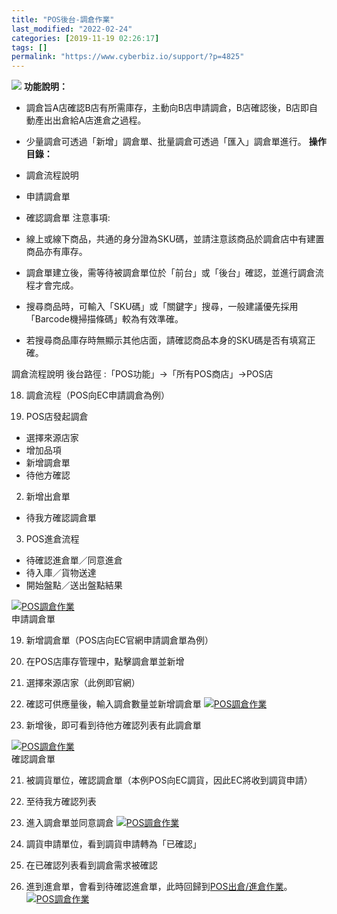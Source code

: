 ```yaml
---
title: "POS後台-調倉作業"
last_modified: "2022-02-24"
categories: [2019-11-19 02:26:17]
tags: []
permalink: "https://www.cyberbiz.io/support/?p=4825"
---
```


![](https://www.cyberbiz.io/support/wp-content/uploads/企業版.png) **功能說明：**  

* 調倉旨A店確認B店有所需庫存，主動向B店申請調倉，B店確認後，B店即自動產出出倉給A店進倉之過程。
* 少量調倉可透過「新增」調倉單、批量調倉可透過「匯入」調倉單進行。
**操作目錄：**

* 調倉流程說明 
* 申請調倉單
* 確認調倉單
注意事項:  

* 線上或線下商品，共通的身分證為SKU碼，並請注意該商品於調倉店中有建置商品亦有庫存。  

* 調倉單建立後，需等待被調倉單位於「前台」或「後台」確認，並進行調倉流程才會完成。
* 搜尋商品時，可輸入「SKU碼」或「關鍵字」搜尋，一般建議優先採用「Barcode機掃描條碼」較為有效準確。
* 若搜尋商品庫存時無顯示其他店面，請確認商品本身的SKU碼是否有填寫正確。

調倉流程說明 後台路徑 :「POS功能」→「所有POS商店」→POS店  


18. 調倉流程（POS向EC申請調倉為例）


1. POS店發起調倉
* 選擇來源店家
* 增加品項
* 新增調倉單
* 待他方確認


2. 新增出倉單
* 待我方確認調倉單


3. POS進倉流程
* 待確認進倉單／同意進倉
* 待入庫／貨物送達
* 開始盤點／送出盤點結果

[![POS調倉作業](https://www.cyberbiz.io/support/wp-content/uploads/POS調倉作業1.png)](https://www.cyberbiz.io/support/wp-content/uploads/POS調倉作業1.png)  
申請調倉單

19. 新增調倉單（POS店向EC官網申請調倉單為例）


1. 在POS店庫存管理中，點擊調倉單並新增
2. 選擇來源店家（此例即官網）
3. 確認可供應量後，輸入調倉數量並新增調倉單
[![POS調倉作業](https://www.cyberbiz.io/support/wp-content/uploads/POS調倉作業2.png)](https://www.cyberbiz.io/support/wp-content/uploads/POS調倉作業2.png)  

20. 新增後，即可看到待他方確認列表有此調倉單

[![POS調倉作業](https://www.cyberbiz.io/support/wp-content/uploads/POS調倉作業3.png)](https://www.cyberbiz.io/support/wp-content/uploads/POS調倉作業3.png)  
確認調倉單

21. 被調貨單位，確認調倉單（本例POS向EC調貨，因此EC將收到調貨申請）


1. 至待我方確認列表
2. 進入調倉單並同意調倉
[![POS調倉作業](https://www.cyberbiz.io/support/wp-content/uploads/POS調倉作業4.png)](https://www.cyberbiz.io/support/wp-content/uploads/POS調倉作業4.png)  

22. 調貨申請單位，看到調貨申請轉為「已確認」


1. 在已確認列表看到調倉需求被確認
2. 進到進倉單，會看到待確認進倉單，此時回歸到[POS出倉/進倉作業](https://www.cyberbiz.io/support/?p=4623)。
[![POS調倉作業](https://www.cyberbiz.io/support/wp-content/uploads/POS調倉作業5.png)](https://www.cyberbiz.io/support/wp-content/uploads/POS調倉作業5.png)  

